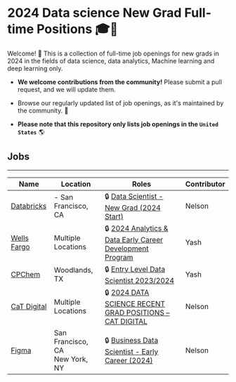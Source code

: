 # 2024 Data science New Grad Full-time Positions 🎓💼

Welcome! 🎉 
This is a collection of full-time job openings for new grads in 2024 in the fields of data science, data analytics, Machine learning and deep learning only.

- **We welcome contributions from the community!** Please submit a pull request, and we will update them.

- Browse our regularly updated list of job openings, as it's maintained by the community. 🚀

- **Please note that this repository only lists job openings in the `United States`** 🌎

## Jobs

----

| Name         | Location     | Roles                | Contributor |
| ------------ | ------------ | -------------------- | --------------------------- |
| [Databricks](https://www.databricks.com/company/careers/open-positions) | - San Francisco, CA  | 🔒 [Data Scientist - New Grad (2024 Start)](https://www.databricks.com/company/careers/university-recruiting/data-scientist---new-grad-2024-start-6866554002)   | Nelson |
| [Wells Fargo](https://www.wellsfargojobs.com/en/jobs/) | Multiple Locations | 🔒 [2024 Analytics & Data Early Career Development Program](https://www.wellsfargojobs.com/en/jobs/r-304476/2024-analytics-data-early-career-development-program?jClickId=89537bad-3c8a-4e56-ba30-b27ffe732afc&publisher=Linkedin%2520Flat%2520bid&utm_source=joveo)   | Yash |
| [CPChem](https://www.wellsfargojobs.com/en/jobs/) | Woodlands, TX | 🔒 [Entry Level Data Scientist 2023/2024](https://jobs.cpchem.com/job/USA-Woodlands-Entry-Level-Data-Scientist-20232024-TX-77380/1071442300/?utm_campaign=google_jobs_apply&utm_source=google_jobs_apply&utm_medium=organic)   | Yash |
| [CaT Digital](https://careers.caterpillar.com/en/jobs/) | Multiple Locations | 🔒 [2024 DATA SCIENCE RECENT GRAD POSITIONS – CAT DIGITAL](https://careers.caterpillar.com/en/jobs/job/r0000212221-2024-data-science-recent-grad-positions-cat-digital/)   | Nelson |
| [Figma](https://www.figma.com/careers/#job-openings) | San Francisco, CA <br> New York, NY  | 🔒 [Business Data Scientist - Early Career (2024)](https://boards.greenhouse.io/figma/jobs/4985943004)   | Nelson |

